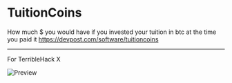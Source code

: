 # TuitionCoins

How much $ you would have if you invested your tuition in btc at the time you paid it
https://devpost.com/software/tuitioncoins

---
For TerribleHack X

![Preview](https://github.com/calumptrck/TuitionCoins/blob/cfcd548d3bf7d547bdfbd2873d28de6be177c414/preview.png?raw=true)
